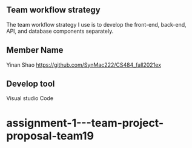 ## Team workflow strategy
The team workflow strategy I use is to develop the front-end, back-end, API, and database components separately.
## Member Name
Yinan Shao
https://github.com/SynMac222/CS484_fall2021ex
## Develop tool
Visual studio Code
# assignment-1---team-project-proposal-team19
